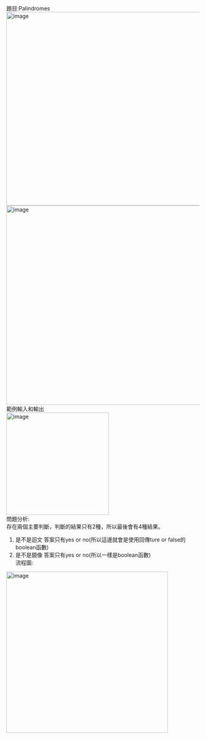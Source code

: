 題目:Palindromes  
<img width="505" alt="image" src="https://github.com/HoChenYu/Programming-practice/assets/63805851/fe1b128c-d33a-4a9a-9ff9-c0a02bf4d9c0">  
<img width="520" alt="image" src="https://github.com/HoChenYu/Programming-practice/assets/63805851/f17d0368-7a39-4352-a26d-ed93c0ce0bcf">  
範例輸入和輸出  
<img width="267" alt="image" src="https://github.com/HoChenYu/Programming-practice/assets/63805851/632f6d08-dd6f-4696-9788-171a00cd30bf">  
問題分析:  
存在兩個主要判斷，判斷的結果只有2種，所以最後會有4種結果。  
1. 是不是迴文 答案只有yes or no(所以這邊就會是使用回傳ture or false的 boolean函數)
2. 是不是鏡像 答案只有yes or no(所以一樣是boolean函數)  
流程圖:
<img width="421" alt="image" src="https://github.com/HoChenYu/Programming-practice/assets/63805851/ffd4a5fa-0ae5-49c7-a23d-908264cafabd">  
